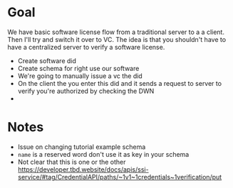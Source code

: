 # Goal 
We have basic software license flow from a traditional server to a a client. Then I'll try and switch it over to VC. The idea is that you shouldn't have to have a centralized server to verify a software license. 

- Create software did
- Create schema for right use our software
- We're going to manually issue a vc the did
- On the client the  you enter this  did and it sends a request to server to verify you're authorized by checking the DWN
- 



# Notes
- Issue on changing tutorial example schema
- `name` is a reserved word don't use it as key in your schema
- Not clear that this is one or the other https://developer.tbd.website/docs/apis/ssi-service/#tag/CredentialAPI/paths/~1v1~1credentials~1verification/put